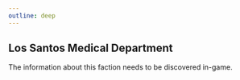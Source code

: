 ```yaml
---
outline: deep
---
```


## Los Santos Medical Department

The information about this faction needs to be discovered in-game.